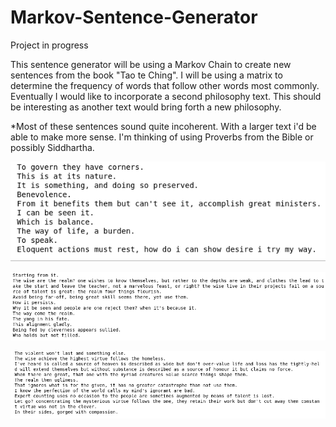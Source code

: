 # Markov-Sentence-Generator
Project in progress

This sentence generator will be using a Markov Chain to create new sentences from the book "Tao te Ching".
I will be using a matrix to determine the frequency of words that follow other words most commonly. Eventually I would
like to incorporate a second philosophy text. This should be interesting as another text would bring forth a new philosophy.

*Most of these sentences sound quite incoherent. With a larger text i'd be able to make more sense. I'm thinking of using Proverbs from the Bible or possibly Siddhartha.

![](/markov1.png)

![](/markov2.png)

![](/markov3.png)

